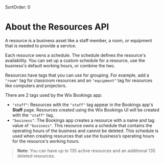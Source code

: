 SortOrder: 0
# About the Resources API

A resource is a business asset like a staff member, a room, or equipment that is needed to provide a service.

Each resource owns a schedule. The schedule defines the resource's availability. You can set up a custom schedule for a resource, use the business's default working hours, or combine the two.

Resources have tags that you can use for grouping. For example, add a `"room"` tag for classroom resources and an `"equipment"` tag for resources like computers and projectors.

There are 2 tags used by the Wix Bookings app:
  + `"staff"`: Resources with the `"staff"` tag appear in the Bookings app's **Staff** page. Resources created using the Wix Bookings UI will be created with the `"staff"` tag.
  + `"business"`: The Bookings app creates a resource with a name and tag value of `"business"`. This resource owns a schedule that contains the operating hours of the business and cannot be deleted. This schedule is used when creating resources that use the business’s operating hours for the resource's working hours.
 
>**Note:** 
>You can have up to 135 active resources and an additional 135 deleted resources.
